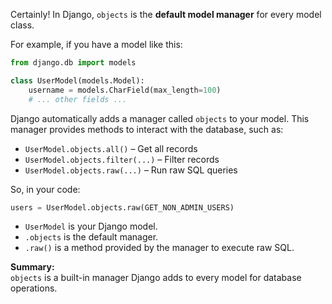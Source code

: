 Certainly! In Django, `objects` is the **default model manager** for every model class.

For example, if you have a model like this:

```python
from django.db import models

class UserModel(models.Model):
    username = models.CharField(max_length=100)
    # ... other fields ...
```

Django automatically adds a manager called `objects` to your model. This manager provides methods to interact with the database, such as:

- `UserModel.objects.all()` – Get all records
- `UserModel.objects.filter(...)` – Filter records
- `UserModel.objects.raw(...)` – Run raw SQL queries

So, in your code:

```python
users = UserModel.objects.raw(GET_NON_ADMIN_USERS)
```

- `UserModel` is your Django model.
- `.objects` is the default manager.
- `.raw()` is a method provided by the manager to execute raw SQL.

**Summary:**  
`objects` is a built-in manager Django adds to every model for database operations.